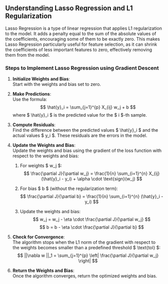 ## Understanding Lasso Regression and L1 Regularization

Lasso Regression is a type of linear regression that applies L1 regularization to the model. It adds a penalty equal to the sum of the absolute values of the coefficients, encouraging some of them to be exactly zero. This makes Lasso Regression particularly useful for feature selection, as it can shrink the coefficients of less important features to zero, effectively removing them from the model.

### Steps to Implement Lasso Regression using Gradient Descent

1. **Initialize Weights and Bias**:  
   Start with the weights and bias set to zero.

2. **Make Predictions**:  
   Use the formula:
   $$
   \hat{y}_i = \sum_{j=1}^{p} X_{ij} w_j + b
   $$
   where $ \hat{y}_i $ is the predicted value for the $ i $-th sample.

3. **Compute Residuals**:  
   Find the difference between the predicted values $ \hat{y}_i $ and the actual values $ y_i $. These residuals are the errors in the model.

4. **Update the Weights and Bias**:  
   Update the weights and bias using the gradient of the loss function with respect to the weights and bias:

   1. For weights $ w_j $:
      $$
      \frac{\partial J}{\partial w_j} = \frac{1}{n} \sum_{i=1}^{n} X_{ij}(\hat{y}_i - y_i) + \alpha \cdot \text{sign}(w_j)
      $$

   2. For bias $ b $ (without the regularization term):
      $$
      \frac{\partial J}{\partial b} = \frac{1}{n} \sum_{i=1}^{n} (\hat{y}_i - y_i)
      $$

   3. Update the weights and bias:
      $$
      w_j = w_j - \eta \cdot \frac{\partial J}{\partial w_j}
      $$
      $$
      b = b - \eta \cdot \frac{\partial J}{\partial b}
      $$

5. **Check for Convergence**:  
   The algorithm stops when the L1 norm of the gradient with respect to the weights becomes smaller than a predefined threshold $ \text{tol} $:
   $$
   ||\nabla w ||_1 = \sum_{j=1}^{p} \left| \frac{\partial J}{\partial w_j} \right|
   $$

6. **Return the Weights and Bias**:  
   Once the algorithm converges, return the optimized weights and bias.
